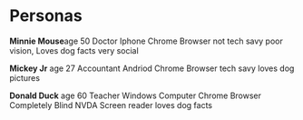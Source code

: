 # Personas

**Minnie Mouse**age 50 Doctor Iphone Chrome Browser not tech savy poor vision, Loves dog facts very social

**Mickey Jr** age 27 Accountant Andriod Chrome Browser tech savy loves dog pictures

**Donald Duck** age 60 Teacher Windows Computer Chrome Browser Completely Blind NVDA Screen reader loves dog facts
